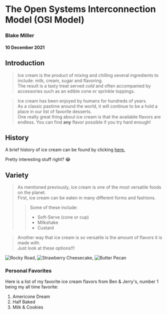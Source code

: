 # **The Open Systems Interconnection Model (OSI Model)**
### **Blake Miller**
#### **10 December 2021**

## **Introduction**

>Ice cream is the product of mixing and chilling several ingredients to include: milk, cream, sugar and flavoring.  
The result is a tasty treat served *cold* and often accompanied by accessories such as an edible cone or sprinkle toppings.  

>Ice cream has been enjoyed by humans for hundreds of years.  
As a classic pastime around the world, it will continue to be a hold a place in our list of favorite desserts.  
One really great thing about ice cream is that the available flavors are endless. You can find **any** flavor possible if you try hard enough!

## **History**

A brief history of ice cream can be found by clicking [here.](https://youtu.be/53noEBeu9gQ)

Pretty interesting stuff right? :joy:


## **Variety**

>As mentioned previously, ice cream is one of the most versatile foods on the planet.  
First, ice cream can be eaten in many different forms and fashions.  
>>Some of these include:  
  >>* Soft-Serve (cone or cup)
  >>* Milkshake
  >>* Custard
  
>Another way that ice cream is so versatile is the amount of flavors it is made with.  
Just look at these options!!!

![Rocky Road](https://celebratingsweets.com/wp-content/uploads/2021/04/Rocky-Road-Ice-Cream-3-2.webp), ![Strawberry Cheesecake](https://www.eatwell101.com/wp-content/uploads/2019/07/Strawberry-Cheesecake-Ice-Cream-recipe-3.jpg), ![Butter Pecan](https://www.simplyrecipes.com/thmb/hvdgw6kzmm90NN5fUYwyuWIW_1E=/960x0/filters:no_upscale():max_bytes(150000):strip_icc():format(webp)/Simply-Recipes-Butter-Pecan-Ice-Cream-LEAD-8-721cad221d274f7081ca84022d89aa8a.jpg)

### **Personal Favorites**

Here is a list of my favorite ice cream flavors from Ben & Jerry's, number 1 being my all time favorite:
1. Americone Dream
2. Half Baked
3. Milk & Cookies
